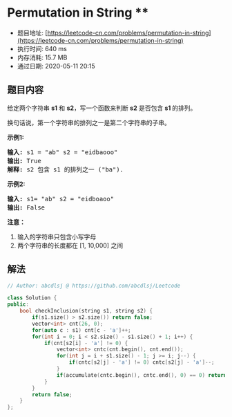 # Permutation in String **
- 题目地址: [https://leetcode-cn.com/problems/permutation-in-string](https://leetcode-cn.com/problems/permutation-in-string)
- 执行时间: 640 ms
- 内存消耗: 15.7 MB
- 通过日期: 2020-05-11 20:15

## 题目内容
<p>给定两个字符串 <strong>s1</strong> 和 <strong>s2</strong>，写一个函数来判断 <strong>s2</strong> 是否包含 <strong>s1 </strong>的排列。</p>

<p>换句话说，第一个字符串的排列之一是第二个字符串的子串。</p>

<p><strong>示例1:</strong></p>

<pre>
<strong>输入: </strong>s1 = "ab" s2 = "eidbaooo"
<strong>输出: </strong>True
<strong>解释:</strong> s2 包含 s1 的排列之一 ("ba").
</pre>



<p><strong>示例2:</strong></p>

<pre>
<strong>输入: </strong>s1= "ab" s2 = "eidboaoo"
<strong>输出:</strong> False
</pre>



<p><strong>注意：</strong></p>

<ol>
	<li>输入的字符串只包含小写字母</li>
	<li>两个字符串的长度都在 [1, 10,000] 之间</li>
</ol>


## 解法
```cpp
// Author: abcdlsj @ https://github.com/abcdlsj/Leetcode

class Solution {
public:
    bool checkInclusion(string s1, string s2) {
        if(s1.size() > s2.size()) return false;
        vector<int> cnt(26, 0);
        for(auto c : s1) cnt[c - 'a']++;
        for(int i = 0; i < s2.size() - s1.size() + 1; i++) {
            if(cnt[s2[i] - 'a'] != 0) {
                vector<int> cntc(cnt.begin(), cnt.end());
                for(int j = i + s1.size() - 1; j >= i; j--) {
                    if(cntc[s2[j] - 'a'] != 0) cntc[s2[j] - 'a']--;
                }
                if(accumulate(cntc.begin(), cntc.end(), 0) == 0) return true;
            }
        }
        return false;
    }
};

```